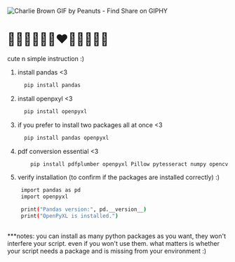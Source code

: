 ![Charlie Brown GIF by Peanuts - Find   Share on GIPHY](https://github.com/user-attachments/assets/00e6beeb-997e-4128-b546-4772411370b9)


# 🤍🖤🩵💙💛🩷❤️🧡💚💜🤎🩶
cute n simple instruction :)

1. install pandas <3

    ``` bash
      pip install pandas

2. install openpxyl <3

   ``` bash
     pip install openpyxl

3. if you prefer to install two packages all at once <3
   ``` bash
     pip install pandas openpyxl

4. pdf conversion essential <3
   ```bash
       pip install pdfplumber openpyxl Pillow pytesseract numpy opencv-python

5. verify installation (to confirm if the packages are installed correctly) :)
   
   ```bash
    import pandas as pd
    import openpyxl

    print("Pandas version:", pd.__version__)
    print("OpenPyXL is installed.")
  
***notes: you can install as many python packages as you want, they won't interfere your script. even if you won't use them.
what matters is whether your script needs a package and is missing from your environment :) 
